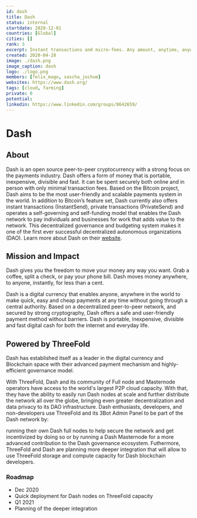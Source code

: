 ```yaml
---
id: dash
title: Dash
status: internal
startdate: 2020-12-01
countries: [Global]
cities: []
rank: 3
excerpt: Instant transactions and micro-fees. Any amount, anytime, anywhere. 
created: 2020-04-28
image: ./dash.png
image_caption: dash
logo: ./logo.png
members: [felix_mago, sascha_jochum]
websites: https://www.dash.org/
tags: [cloud, farming]
private: 0
potential:
linkedin: https://www.linkedin.com/groups/8642659/
---
```


# Dash

## About

Dash is an open source peer-to-peer cryptocurrency with a strong focus on the payments industry. Dash offers a form of money that is portable, inexpensive, divisible and fast. It can be spent securely both online and in person with only minimal transaction fees. Based on the Bitcoin project, Dash aims to be the most user-friendly and scalable payments system in the world. 
In addition to Bitcoin’s feature set, Dash currently also offers instant transactions (InstantSend), private transactions (PrivateSend) and operates a self-governing and self-funding model that enables the Dash network to pay individuals and businesses for work that adds value to the network. This decentralized governance and budgeting system makes it one of the first ever successful decentralized autonomous organizations (DAO).
Learn more about Dash on their [website](https://www.dash.org).


## Mission and Impact

Dash gives you the freedom to move your money any way you want. Grab a coffee, split a check, or pay your phone bill. Dash moves money anywhere, to anyone, instantly, for less than a cent.

Dash is a digital currency that enables anyone, anywhere in the world to make quick, easy and cheap payments at any time without going through a central authority. Based on a decentralized peer-to-peer network, and secured by strong cryptography, Dash offers a safe and user-friendly payment method without barriers. Dash is portable, inexpensive, divisible and fast digital cash for both the internet and everyday life.

## Powered by ThreeFold

Dash  has established itself as a leader in the digital currency and Blockchain space with their advanced payment mechanism and highly-efficient governance model.

With ThreeFold, Dash and its community of Full node and Masternode operators have access to the world's largest P2P cloud capacity.
With that, they have the ability to easily run Dash nodes at scale and further distribute the network all over the globe, bringing even greater decentralization and data privacy to its DAO infrastructure.
Dash enthusiasts, developers, and non-developers use ThreeFold and its 3Bot Admin Panel to be part of the Dash network by:

running their own Dash full nodes to help secure the network and get incentivized by doing so
or by running a Dash Masternode for a more advanced contribution to the Dash governance ecosystem. 
Futhermore, ThreeFold and Dash are planning more deeper integration that will allow to use ThreeFold storage and compute capacity for Dash blockchain developers.


### Roadmap

- Dec 2020
 - Quick deployment for Dash nodes on ThreeFold capacity
- Q1 2021 
 - Planning of the deeper integration


